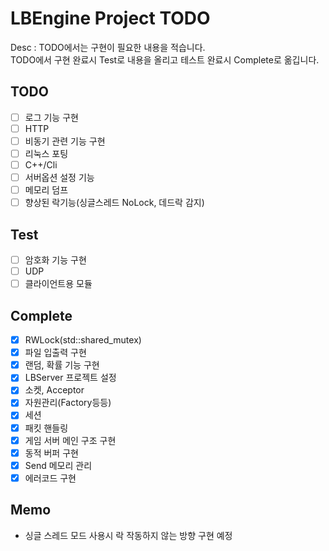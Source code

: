 LBEngine Project TODO
================================

Desc : TODO에서는 구현이 필요한 내용을 적습니다.  
TODO에서 구현 완료시 Test로 내용을 올리고 테스트 완료시 Complete로 옮깁니다.

TODO
-------------------------

- [ ] 로그 기능 구현  
- [ ] HTTP  
- [ ] 비동기 관련 기능 구현  
- [ ] 리눅스 포팅  
- [ ] C++/Cli  
- [ ] 서버옵션 설정 기능  
- [ ] 메모리 덤프  
- [ ] 향상된 락기능(싱글스레드 NoLock, 데드락 감지)  

Test
-------------------------

- [ ] 암호화 기능 구현  
- [ ] UDP  
- [ ] 클라이언트용 모듈  

Complete
-------------------------

- [X] RWLock(std::shared_mutex)  
- [X] 파일 입출력 구현  
- [X] 랜덤, 확률 기능 구현  
- [X] LBServer 프로젝트 설정  
- [X] 소켓, Acceptor  
- [X] 자원관리(Factory등등)  
- [X] 세션  
- [X] 패킷 핸들링  
- [X] 게임 서버 메인 구조 구현  
- [X] 동적 버퍼 구현  
- [X] Send 메모리 관리  
- [X] 에러코드 구현  

Memo
-------------------------
- 싱글 스레드 모드 사용시 락 작동하지 않는 방향 구현 예정  
